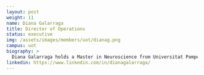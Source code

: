 ```yaml
---
layout: post
weight: 11
name: Diana Galarraga
title: Director of Operations
status: executive
img: /assets/images/members/uot/dianag.png
campus: uot
biography: >
  Diana Galarraga holds a Master in Neuroscience from Universitat Pompeu Fabra.
linkedin: https://www.linkedin.com/in/dianagalarraga/
---
```

